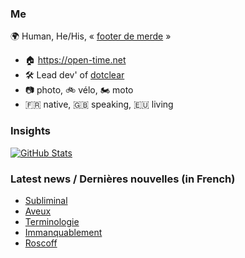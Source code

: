 ### Me

🌍 Human, He/His, « [footer de merde](https://open-time.net/post/2013/07/17/La-veritable-histoire-du-Footer-de-merde-) » 
* 🏠 https://open-time.net 
* 🛠️ Lead dev' of [dotclear](https://git.dotclear.org/dev/dotclear)
* 📷 photo, 🚲 vélo, 🏍️ moto 
* 🇫🇷 native, 🇬🇧 speaking, 🇪🇺 living

### Insights

[![GitHub Stats](https://github-readme-stats-sigma-five.vercel.app/api?username=franck-paul)](https://github.com/franck-paul)

### Latest news / Dernières nouvelles (in French)

<!-- BLOG-POST-LIST:START -->
- [Subliminal](https://open-time.net/post/2025/03/08/Subliminal)
- [Aveux](https://open-time.net/post/2025/03/07/Aveux)
- [Terminologie](https://open-time.net/post/2025/03/06/Terminologie)
- [Immanquablement](https://open-time.net/post/2025/03/05/Immanquablement)
- [Roscoff](https://open-time.net/post/2025/03/04/Roscoff)
<!-- BLOG-POST-LIST:END -->
